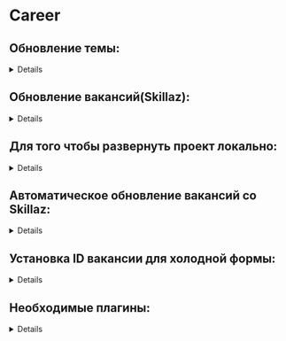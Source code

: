 # Career

<h2>Обновление темы:</h2>
<details>
    <p>- скопировать нужные папки в отдельную папку, желательно с таким же названием - </p>
        <img src="./Docs/Img/Step 001.png" style="width:50%;">
        <p>-></p>
        <img src="./Docs/Img/Step 002.png" style="width:50%;">
    <p>- создать из этой папки ZIP-файл</p>
        <img src="./Docs/Img/Step 003.png" style="width:50%;">
    <p>- зайти в админку сайта на вкладку Внешний вид->Темы</p>
        <img src="./Docs/Img/Step 004.png" style="width:50%;">
        <p>и нажать "добавить"</p>
        <img src="./Docs/Img/Step 005.png" style="width:50%;">
    <p>- затем нажать "загрузить тему"->выбрать файл->Установить - </p>
        <img src="./Docs/Img/Step 006.png" style="width:50%;">
    <p>- согласиться на замену текущей версии темы новой -</p>
        <img src="./Docs/Img/Step 007.png" style="width:50%;">
    <p>- если были изменены группы полей, то нужно зайти во вкладку "группы полей" на подстраницу "синхронизация доступна"</p>
        <img src="./Docs/Img/Step 008.png" style="width:50%;">
    <p>     если она доступна</p>
    <p>- выбрать необходимые поля, выбрать действие о синхронизации и применить -</p>
        <img src="./Docs/Img/Step 009.png" style="width:50%;">
</details>

<h2>Обновление вакансий(Skillaz):</h2>
<details>
    <p>- в админке зайти во вкладку Skillaz control -</p>
        <img src="./Docs/Img/Step 010.png" style="width:50%;">
    <p>- установить ссылку и сохранить изменения - </p>
        <img src="./Docs/Img/Step 011.png" style="width:50%;">
    <p>- выбрать автоматическое обновление и запустить</p>
        <img src="./Docs/Img/Step 012.png" style="width:50%;">
    <p>- после того как пройдут все страницы запустить зачистку после обновления</p>
        <img src="./Docs/Img/Step 013.png" style="width:50%;">
    <p>- в вакансиях выбрать необходимые для публикации(проверить при необходимости) и опубликовать</p>
        <img src="./Docs/Img/Step 014.png" style="width:50%;">
        -->
        <img src="./Docs/Img/Step 015.png" style="width:50%;">
</details>

<h2>Для того чтобы развернуть проект локально:</h2>
<details>
    <p>- создать с помощью Duplicator архив с инсталлером и скачать</p>
        <img src="./Docs/Img/Step 016.png" style="width:50%;">
        -->
        <img src="./Docs/Img/Step 017.png" style="width:50%;">
        -->
        <img src="./Docs/Img/Step 018.png" style="width:50%;">
        -->
        <img src="./Docs/Img/Step 019.png" style="width:50%;">
    <p>- развернуть сервер с настройками не ниже указанных, создать БД под проект</p>
        <img src="./Docs/Img/Step 020.png" style="width:50%;">
    <p>- в папку локального сайта переместить инсталлер и архив(без распаковки)</p>
        <img src="./Docs/Img/Step 021.png" style="width:50%;">
    <p>- зайти по ссылке на сайт локального проекта /installer.php</p>
        <img src="./Docs/Img/Step 022.png" style="width:50%;">
    <p>- пройти по всем пункта и заполнить в необходимых местах</p>
        <img src="./Docs/Img/Step 023.png" style="width:50%;">
</details>

<h2>Автоматическое обновление вакансий со Skillaz:</h2>
<details>
    <p>- зайти и добавить новую задачу установив все необходимые параметры: название хука на обновление - "skillaz_vacancies_find"</p>
        <img src="./Docs/Img/Step 024.png" style="width:50%;">
</details>

<h2>Установка ID вакансии для холодной формы:</h2>
<details>
    <p>- находиться в Skillaz control, после установки - сохранить изменения</p>
        <img src="./Docs/Img/Step 025.png" style="width:50%;">
</details>

<h2>Необходимые плагины:</h2>
<details>
    <p>- Advanced Cron Manager</p>
    <p>- Advanced Custom Fields PRO</p>
    <p>- All in One SEO</p>
    <p>- Autoptimize</p>
    <p>- BBQ Брандмауэр</p>
    <p>- Classic Editor</p>
    <p>- Contact Form 7</p>
    <p>- Contact Form 7 - Маска телефонного номера</p>
    <p>- Contact Form 7 Serial Numbers</p>
    <p>- Cyr-To-Lat</p>
    <p>- Duplicator</p>
    <p>- Flamingo</p>
    <p>- Import XML feed</p>
    <p>- Last-Modified and If-Modified-Since Headers</p>
    <p>- Post SMTP</p>
    <p>- Robin image optimizer</p>
    <p>- Webcraftic Clearfy – WordPress optimization plugin</p>
    <p>- WP Login Door</p>
    <p>- WPide</p>
    <p>- Форма загрузки файлов для плагина Contact Form 7</p>
</details>